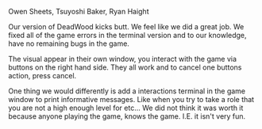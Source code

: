 Owen Sheets, Tsuyoshi Baker, Ryan Haight

Our version of DeadWood kicks butt. We feel like we did a great job. We fixed all of the game errors in the terminal version and to our knowledge, have no remaining bugs in the game.

The visual appear in their own window, you interact with the game via buttons on the right hand side. They all work and to cancel one buttons action, press cancel.

One thing we would differently is add a interactions terminal in the game window to print informative messages. Like when you try to take a role that you are not a high enough level
for etc... We did not think it was worth it because anyone playing the game, knows the game. I.E. it isn't very fun.
